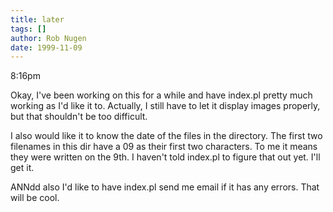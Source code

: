 ```yaml
---
title: later
tags: []
author: Rob Nugen
date: 1999-11-09
---
```


8:16pm

Okay, I've been working on this for a while and have index.pl pretty
much working as I'd like it to.  Actually, I still have to let it
display images properly, but that shouldn't be too difficult.

I also would like it to know the date of the files in the directory.
The first two filenames in this dir have a 09 as their first two
characters.  To me it means they were written on the 9th.  I haven't
told index.pl to figure that out yet.  I'll get it.

ANNdd also I'd like to have index.pl send me email if it has any
errors.  That will be cool.

